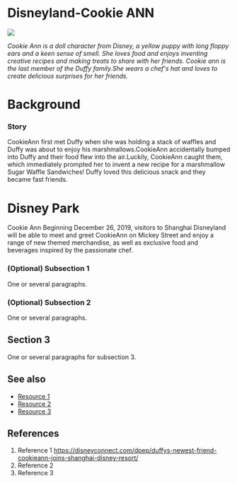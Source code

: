# Disneyland-Cookie ANN
![](https://secure.cdn1.wdpromedia.cn/resize/mwImage/1/630/354/75/wdpromedia.disney.go.com/media/wdpro-shdr-assets/prod/en-cn/system/images/shdr-dine-cookieann-bakery-cafe-hero-1129.jpg)

*Cookie Ann is a doll character from Disney, a yellow puppy with long floppy ears and a keen sense of smell. She loves food and enjoys inventing creative recipes and making treats to share with her friends. Cookie ann is the last member of the Duffy family.She wears a chef's hat and loves to create delicious surprises for her friends.* 

# Background
### Story
CookieAnn first met Duffy when she was holding a stack of waffles and Duffy was about to enjoy his marshmallows.CookieAnn accidentally bumped into Duffy and their food flew into the air.Luckily, CookieAnn caught them, which immediately prompted her to invent a new recipe for a marshmallow Sugar Waffle Sandwiches! Duffy loved this delicious snack and they became fast friends.

# Disney Park
Cookie Ann Beginning December 26, 2019, visitors to Shanghai Disneyland will be able to meet and greet CookieAnn on Mickey Street and enjoy a range of new themed merchandise, as well as exclusive food and beverages inspired by the passionate chef.
### (Optional) Subsection 1
One or several paragraphs.
### (Optional) Subsection 2
One or several paragraphs.

## Section 3
One or several paragraphs for subsection 3.

## See also
- [Resource 1](url)
- [Resource 2](url)
- [Resource 3](url)

## References
1. Reference 1 https://disneyconnect.com/dpep/duffys-newest-friend-cookieann-joins-shanghai-disney-resort/
2. Reference 2
3. Reference 3